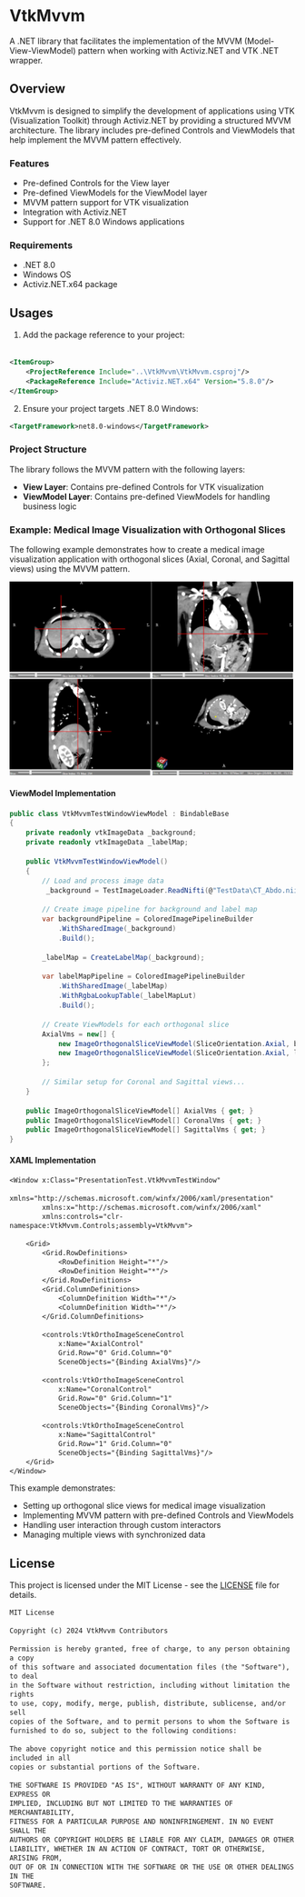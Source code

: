 # VtkMvvm

A .NET library that facilitates the implementation of the MVVM (Model-View-ViewModel) pattern when working with
Activiz.NET and VTK .NET wrapper.

## Overview

VtkMvvm is designed to simplify the development of applications using VTK (Visualization Toolkit) through Activiz.NET by
providing a structured MVVM architecture. The library includes pre-defined Controls and ViewModels that help implement
the MVVM pattern effectively.

### Features

- Pre-defined Controls for the View layer
- Pre-defined ViewModels for the ViewModel layer
- MVVM pattern support for VTK visualization
- Integration with Activiz.NET
- Support for .NET 8.0 Windows applications

### Requirements

- .NET 8.0
- Windows OS
- Activiz.NET.x64 package

## Usages

1. Add the package reference to your project:

```xml

<ItemGroup>
    <ProjectReference Include="..\VtkMvvm\VtkMvvm.csproj"/>
    <PackageReference Include="Activiz.NET.x64" Version="5.8.0"/>
</ItemGroup>
```

2. Ensure your project targets .NET 8.0 Windows:

```xml
<TargetFramework>net8.0-windows</TargetFramework>
```

### Project Structure

The library follows the MVVM pattern with the following layers:

- **View Layer**: Contains pre-defined Controls for VTK visualization
- **ViewModel Layer**: Contains pre-defined ViewModels for handling business logic

### Example: Medical Image Visualization with Orthogonal Slices

The following example demonstrates how to create a medical image visualization application with orthogonal slices 
(Axial, Coronal, and Sagittal views) using the MVVM pattern.

  <img src="docs/images/fourview-example.png" width="500"/>

#### ViewModel Implementation

```csharp
public class VtkMvvmTestWindowViewModel : BindableBase
{
    private readonly vtkImageData _background;
    private readonly vtkImageData _labelMap;
    
    public VtkMvvmTestWindowViewModel()
    {
        // Load and process image data
         _background = TestImageLoader.ReadNifti(@"TestData\CT_Abdo.nii.gz");
        
        // Create image pipeline for background and label map
        var backgroundPipeline = ColoredImagePipelineBuilder
            .WithSharedImage(_background)
            .Build();
            
        _labelMap = CreateLabelMap(_background);
        
        var labelMapPipeline = ColoredImagePipelineBuilder
            .WithSharedImage(_labelMap)
            .WithRgbaLookupTable(_labelMapLut)
            .Build();
        
        // Create ViewModels for each orthogonal slice
        AxialVms = new[] {
            new ImageOrthogonalSliceViewModel(SliceOrientation.Axial, backgroundPipeline),
            new ImageOrthogonalSliceViewModel(SliceOrientation.Axial, labelMapPipeline)
        };
        
        // Similar setup for Coronal and Sagittal views...
    }
    
    public ImageOrthogonalSliceViewModel[] AxialVms { get; }
    public ImageOrthogonalSliceViewModel[] CoronalVms { get; }
    public ImageOrthogonalSliceViewModel[] SagittalVms { get; }
}
```

#### XAML Implementation

```xaml
<Window x:Class="PresentationTest.VtkMvvmTestWindow"
        xmlns="http://schemas.microsoft.com/winfx/2006/xaml/presentation"
        xmlns:x="http://schemas.microsoft.com/winfx/2006/xaml"
        xmlns:controls="clr-namespace:VtkMvvm.Controls;assembly=VtkMvvm">
    
    <Grid>
        <Grid.RowDefinitions>
            <RowDefinition Height="*"/>
            <RowDefinition Height="*"/>
        </Grid.RowDefinitions>
        <Grid.ColumnDefinitions>
            <ColumnDefinition Width="*"/>
            <ColumnDefinition Width="*"/>
        </Grid.ColumnDefinitions>
        
        <controls:VtkOrthoImageSceneControl 
            x:Name="AxialControl"
            Grid.Row="0" Grid.Column="0"
            SceneObjects="{Binding AxialVms}"/>
            
        <controls:VtkOrthoImageSceneControl 
            x:Name="CoronalControl"
            Grid.Row="0" Grid.Column="1"
            SceneObjects="{Binding CoronalVms}"/>
            
        <controls:VtkOrthoImageSceneControl 
            x:Name="SagittalControl"
            Grid.Row="1" Grid.Column="0"
            SceneObjects="{Binding SagittalVms}"/>
    </Grid>
</Window>
```

This example demonstrates:

- Setting up orthogonal slice views for medical image visualization
- Implementing MVVM pattern with pre-defined Controls and ViewModels
- Handling user interaction through custom interactors
- Managing multiple views with synchronized data

## License

This project is licensed under the MIT License - see the [LICENSE](LICENSE) file for details.

```
MIT License

Copyright (c) 2024 VtkMvvm Contributors

Permission is hereby granted, free of charge, to any person obtaining a copy
of this software and associated documentation files (the "Software"), to deal
in the Software without restriction, including without limitation the rights
to use, copy, modify, merge, publish, distribute, sublicense, and/or sell
copies of the Software, and to permit persons to whom the Software is
furnished to do so, subject to the following conditions:

The above copyright notice and this permission notice shall be included in all
copies or substantial portions of the Software.

THE SOFTWARE IS PROVIDED "AS IS", WITHOUT WARRANTY OF ANY KIND, EXPRESS OR
IMPLIED, INCLUDING BUT NOT LIMITED TO THE WARRANTIES OF MERCHANTABILITY,
FITNESS FOR A PARTICULAR PURPOSE AND NONINFRINGEMENT. IN NO EVENT SHALL THE
AUTHORS OR COPYRIGHT HOLDERS BE LIABLE FOR ANY CLAIM, DAMAGES OR OTHER
LIABILITY, WHETHER IN AN ACTION OF CONTRACT, TORT OR OTHERWISE, ARISING FROM,
OUT OF OR IN CONNECTION WITH THE SOFTWARE OR THE USE OR OTHER DEALINGS IN THE
SOFTWARE.
```
